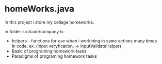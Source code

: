 # homeWorks.java

In this project i store my collage homeworks. 

In folder src/com/company is: 
- helpers - functions for use when i workining in same actions many times in code. ex. (input veryfication. -> inputValidateHelper)
- Basic of programing homework tasks. 
- Paradigms of programing homework tasks
